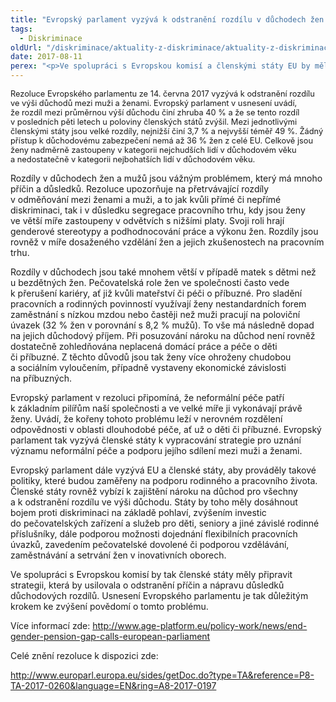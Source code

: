 ```yaml
---
title: "Evropský parlament vyzývá k odstranění rozdílu v důchodech žen a mužů"
tags:
  - Diskriminace
oldUrl: "/diskriminace/aktuality-z-diskriminace/aktuality-z-diskriminace-2017/evropsky-parlament-vyzyva-k-odstraneni-rozdilu-v-duchodech-zen-a-muzu/"
date: 2017-08-11
perex: "<p>Ve spolupráci s Evropskou komisí a členskými státy EU by měla být vypracována strategie, jak odstranit rozdíl v důchodech.</p>"
---
```


<!-- imported from the old website -->

<p><span style="font-size: 12.8px;">Rezoluce Evropského parlamentu ze 14. června 2017 vyzývá k odstranění rozdílu ve výši důchodů mezi muži a ženami. Evropský parlament v usnesení uvádí, že rozdíl mezi průměrnou výší důchodu činí zhruba 40 % a že se tento rozdíl v posledních pěti letech u poloviny členských států zvýšil. Mezi jednotlivými členskými státy jsou velké rozdíly, nejnižší činí 3,7 % a nejvyšší téměř 49 %. Žádný přístup k důchodovému zabezpečení nemá až 36 % žen z celé EU. Celkově jsou ženy nadměrně zastoupeny v kategorii nejchudších lidí v důchodovém věku a nedostatečně v kategorii nejbohatších lidí v důchodovém věku.</span></p> <p>Rozdíly v důchodech žen a mužů jsou vážným problémem, který má mnoho příčin a důsledků. Rezoluce upozorňuje na přetrvávající rozdíly v odměňování mezi ženami a muži, a to jak kvůli přímé či nepřímé diskriminaci, tak i v důsledku segregace pracovního trhu, kdy jsou ženy ve větší míře zastoupeny v odvětvích s nižšími platy. Svoji roli hrají genderové stereotypy a podhodnocování práce a výkonu žen. Rozdíly jsou rovněž v míře dosaženého vzdělání žen a jejich zkušenostech na pracovním trhu. </p> <p>Rozdíly v důchodech jsou také mnohem větší v případě matek s dětmi než u bezdětných žen. Pečovatelská role žen ve společnosti často vede k přerušení kariéry, ať již kvůli mateřství či péči o příbuzné. Pro sladění pracovních a rodinných povinností využívají ženy nestandardních forem zaměstnání s nízkou mzdou nebo častěji než muži pracují na poloviční úvazek (32 % žen v porovnání s 8,2 % mužů). To vše má následně dopad na jejich důchodový příjem. Při posuzování nároku na důchod není rovněž dostatečně zohledňována neplacená domácí práce a péče o děti či příbuzné. Z těchto důvodů jsou tak ženy více ohroženy chudobou a sociálním vyloučením, případně vystaveny ekonomické závislosti na příbuzných.</p> <p>Evropský parlament v rezoluci připomíná, že neformální péče patří k základním pilířům naší společnosti a ve velké míře ji vykonávají právě ženy. Uvádí, že kořeny tohoto problému leží v nerovném rozdělení odpovědnosti v oblasti dlouhodobé péče, ať už o děti či příbuzné. Evropský parlament tak vyzývá členské státy k vypracování strategie pro uznání významu neformální péče a podporu jejího sdílení mezi muži a ženami.</p> <p>Evropský parlament dále vyzývá EU a členské státy, aby prováděly takové politiky, které budou zaměřeny na podporu rodinného a pracovního života. Členské státy rovněž vybízí k zajištění nároku na důchod pro všechny a k odstranění rozdílu ve výši důchodu. Státy by toho měly dosáhnout bojem proti diskriminaci na základě pohlaví, zvýšením investic do pečovatelských zařízení a služeb pro děti, seniory a jiné závislé rodinné příslušníky, dále podporou možnosti dojednání flexibilních pracovních úvazků, zavedením pečovatelské dovolené či podporou vzdělávání, zaměstnávání a setrvání žen v inovativních oborech. </p> <p>Ve spolupráci s Evropskou komisí by tak členské státy měly připravit strategii, která by usilovala o odstranění příčin a nápravu důsledků důchodových rozdílů. Usnesení Evropského parlamentu je tak důležitým krokem ke zvýšení povědomí o tomto problému. </p> <p>Více informací zde: <a title="Otevření do nového okna" href="http://www.age-platform.eu/policy-work/news/end-gender-pension-gap-calls-european-parliament" target="_blank">http://www.age-platform.eu/policy-work/news/end-gender-pension-gap-calls-european-parliament</a> </p> <p>Celé znění rezoluce k dispozici zde:</p> <p><a title="Otevření do nového okna" href="http://www.europarl.europa.eu/sides/getDoc.do?type=TA&amp;reference=P8-TA-2017-0260&amp;language=EN&amp;ring=A8-2017-0197" target="_blank">http://www.europarl.europa.eu/sides/getDoc.do?type=TA&amp;reference=P8-TA-2017-0260&amp;language=EN&amp;ring=A8-2017-0197</a> </p>
